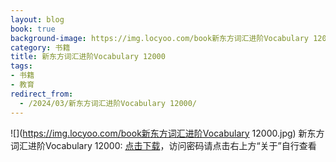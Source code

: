 ```yaml
---
layout: blog
book: true
background-image: https://img.locyoo.com/book新东方词汇进阶Vocabulary 12000.jpg
category: 书籍
title: 新东方词汇进阶Vocabulary 12000
tags:
- 书籍
- 教育
redirect_from:
  - /2024/03/新东方词汇进阶Vocabulary 12000/
---
```

![](https://img.locyoo.com/book新东方词汇进阶Vocabulary 12000.jpg)
新东方词汇进阶Vocabulary 12000: <a name = "ref1" href="https://url18.ctfile.com/f/50983618-1339196041-7b0ce6?p=3619">点击下载</a>，访问密码请点击右上方“关于”自行查看